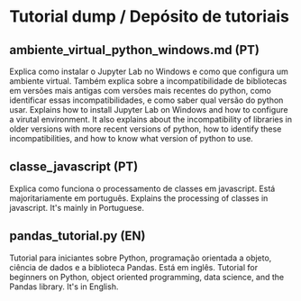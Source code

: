 # Tutorial dump / Depósito de tutoriais

## ambiente_virtual_python_windows.md (PT)
Explica como instalar o Jupyter Lab no Windows e como que configura um ambiente virtual. Também explica sobre a incompatibilidade de bibliotecas em versões mais antigas com versões mais recentes do python, como identificar essas incompatibilidades, e como saber qual versão do python usar.
Explains how to install Jupyter Lab on Windows and how to configure a virutal environment. It also explains about the incompatibility of libraries in older versions with more recent versions of python, how to identify these incompatibilities, and how to know what version of python to use.

## classe_javascript (PT)
Explica como funciona o processamento de classes em javascript. Está majoritariamente em português.
Explains the processing of classes in javascript. It's mainly in Portuguese.

## pandas_tutorial.py (EN)
Tutorial para iniciantes sobre Python, programação orientada a objeto, ciência de dados e a biblioteca Pandas. Está em inglês.
Tutorial for beginners on Python, object oriented programming, data science, and the Pandas library. It's in English.
